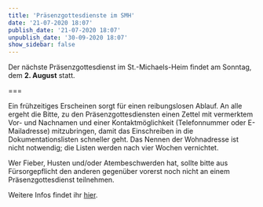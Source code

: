 ```yaml
---
title: 'Präsenzgottesdienste im SMH'
date: '21-07-2020 18:07'
publish_date: '21-07-2020 18:07'
unpublish_date: '30-09-2020 18:07'
show_sidebar: false
---
```


Der nächste Präsenzgottesdienst im St.-Michaels-Heim findet am Sonntag, dem **2. August** statt.

===

Ein frühzeitiges Erscheinen sorgt für einen reibungslosen Ablauf. An alle ergeht die Bitte, zu den Präsenzgottesdiensten einen Zettel mit vermerktem Vor- und Nachnamen und einer Kontaktmöglichkeit (Telefonnummer oder E-Mailadresse) mitzubringen, damit das Einschreiben in die Dokumentationslisten schneller geht. Das Nennen der Wohnadresse ist nicht notwendig; die Listen werden nach vier Wochen vernichtet. 

Wer Fieber, Husten und/oder Atembeschwerden hat, sollte bitte aus Fürsorgepflicht den anderen gegenüber vorerst noch nicht an einem Präsenzgottesdienst teilnehmen.

Weitere Infos findet ihr [hier](https://www.smh-gemeinden.de/news/praesenzgottesdienste-im-st-michaels-heim).
